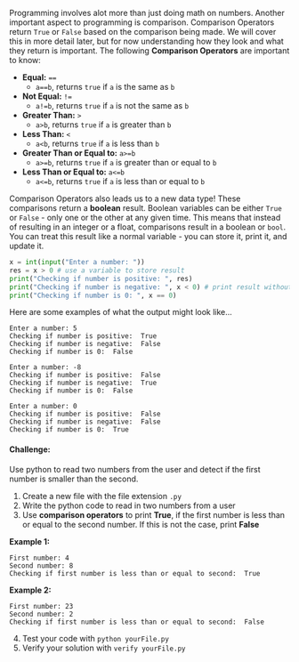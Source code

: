 Programming involves alot more than just doing math on numbers. Another important aspect to programming is comparison. Comparison Operators return `True` or `False` based on the comparison being made. We will cover this in more detail later, but for now understanding how they look and what they return is important. The following **Comparison Operators** are important to know:

- **Equal:** `==` 
    - `a==b`, returns `true` if `a` is the same as `b`
- **Not Equal:** `!=`
    - `a!=b`, returns `true` if `a` is not the same as `b`
- **Greater Than:** `>`
    - `a>b`, returns `true` if `a` is greater than `b` 
- **Less Than:** `<`
    - `a<b`, returns `true` if `a` is less than `b` 
- **Greater Than or Equal to:** `a>=b`
    - `a>=b`, returns `true` if `a` is greater than or equal to `b` 
- **Less Than or Equal to:** `a<=b`
    - `a<=b`, returns `true` if `a` is less than or equal to `b` 

Comparison Operators also leads us to a new data type! These comparisons return a **boolean** result. Boolean variables can be either `True` or `False` - only one or the other at any given time. 
This means that instead of resulting in an integer or a float, comparisons result in a boolean or `bool`. You can treat this result like a normal variable - you can store it, print it, and update it.

```python
x = int(input("Enter a number: "))
res = x > 0 # use a variable to store result
print("Checking if number is positive: ", res)
print("Checking if number is negative: ", x < 0) # print result without storing
print("Checking if number is 0: ", x == 0)
```

Here are some examples of what the output might look like...
```
Enter a number: 5
Checking if number is positive:  True
Checking if number is negative:  False
Checking if number is 0:  False
```
```
Enter a number: -8
Checking if number is positive:  False
Checking if number is negative:  True
Checking if number is 0:  False
```
```
Enter a number: 0
Checking if number is positive:  False
Checking if number is negative:  False
Checking if number is 0:  True
```

#### Challenge:
Use python to read two numbers from the user and detect if the first number is smaller than the second.

1. Create a new file with the file extension `.py`
2. Write the python code to read in two numbers from a user
3. Use **comparison operators** to print **True**, if the first number is less than or equal to the second number. If this is not the case, print **False**

**Example 1:**
```
First number: 4
Second number: 8
Checking if first number is less than or equal to second:  True
```
**Example 2:**
```
First number: 23
Second number: 2
Checking if first number is less than or equal to second:  False
```
4. Test your code with `python yourFile.py`
5. Verify your solution with `verify yourFile.py`
